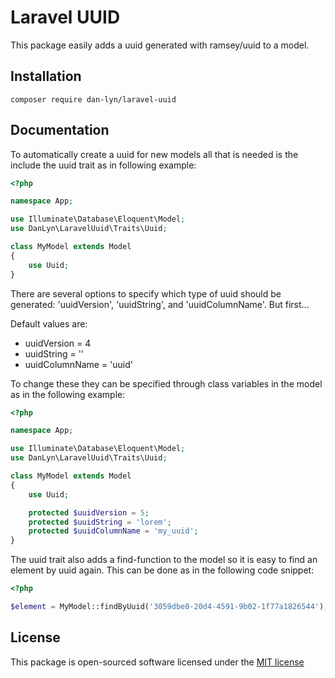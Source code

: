 # Laravel UUID
This package easily adds a uuid generated with ramsey/uuid to a model.

## Installation

```composer require dan-lyn/laravel-uuid```

## Documentation
To automatically create a uuid for new models all that is needed is the include the uuid trait as in following example:

```php
<?php

namespace App;

use Illuminate\Database\Eloquent\Model;
use DanLyn\LaravelUuid\Traits\Uuid;

class MyModel extends Model
{
    use Uuid;
}

```

There are several options to specify which type of uuid should be generated: 'uuidVersion', 'uuidString', and 'uuidColumnName'. But first...

Default values are:
- uuidVersion = 4
- uuidString = ''
- uuidColumnName = 'uuid'

To change these they can be specified through class variables in the model as in the following example:
```php
<?php

namespace App;

use Illuminate\Database\Eloquent\Model;
use DanLyn\LaravelUuid\Traits\Uuid;

class MyModel extends Model
{
    use Uuid;

    protected $uuidVersion = 5;
    protected $uuidString = 'lorem';
    protected $uuidColumnName = 'my_uuid';
}

```

The uuid trait also adds a find-function to the model so it is easy to find an element by uuid again. This can be done as in the following code snippet:
```php
<?php

$element = MyModel::findByUuid('3059dbe0-20d4-4591-9b02-1f77a1826544');

```

## License
This package is open-sourced software licensed under the [MIT license](http://opensource.org/licenses/MIT)